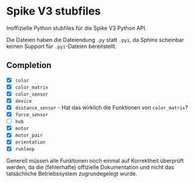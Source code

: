 # Spike V3 stubfiles

Inoffizielle Python stubfiles für die Spike V3 Python API.

Die Dateien haben die Dateiendung ``.py`` statt ``.pyi``, da Sphinx scheinbar keinen Support für ``.pyi``-Dateien bereitstellt.

## Completion

- [x] ``color``
- [x] ``color_matrix``
- [x] ``color_sensor``
- [x] ``device``
- [x] ``distance_sensor`` - Hat das wirklich die Funktionen von ``color_matrix``?
- [x] ``force_sensor``
- [ ] ``hub``
- [x] ``motor``
- [x] ``motor_pair``
- [x] ``orientation``
- [x] ``runloop``

Generell müssen alle Funktionen noch einmal auf Korrektheit überprüft werden,
da die (fehlerhafte) offizielle Dokumentation und nicht das tatsächliche Betriebssystem
zugrundegelegt wurde.
